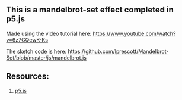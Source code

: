 ## This is a mandelbrot-set effect completed in p5.js

Made using the video tutorial here: https://www.youtube.com/watch?v=6z7GQewK-Ks

The sketch code is here: https://github.com/lprescott/Mandelbrot-Set/blob/master/js/mandelbrot.js

## Resources:
1. [p5.js](https://p5js.org/)
